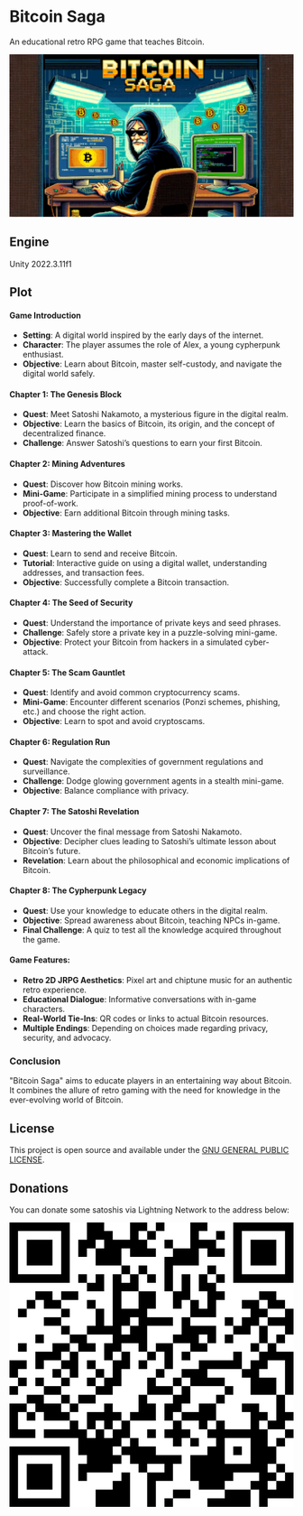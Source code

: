 # Bitcoin Saga
An educational retro RPG game that teaches Bitcoin.

![Bitcoin Saga](bitcoin-saga.png)

## Engine

Unity 2022.3.11f1

## Plot

#### Game Introduction
- **Setting**: A digital world inspired by the early days of the internet.
- **Character**: The player assumes the role of Alex, a young cypherpunk enthusiast.
- **Objective**: Learn about Bitcoin, master self-custody, and navigate the digital world safely.

#### Chapter 1: The Genesis Block
- **Quest**: Meet Satoshi Nakamoto, a mysterious figure in the digital realm.
- **Objective**: Learn the basics of Bitcoin, its origin, and the concept of decentralized finance.
- **Challenge**: Answer Satoshi’s questions to earn your first Bitcoin.

#### Chapter 2: Mining Adventures
- **Quest**: Discover how Bitcoin mining works.
- **Mini-Game**: Participate in a simplified mining process to understand proof-of-work.
- **Objective**: Earn additional Bitcoin through mining tasks.

#### Chapter 3: Mastering the Wallet
- **Quest**: Learn to send and receive Bitcoin.
- **Tutorial**: Interactive guide on using a digital wallet, understanding addresses, and transaction fees.
- **Objective**: Successfully complete a Bitcoin transaction.

#### Chapter 4: The Seed of Security
- **Quest**: Understand the importance of private keys and seed phrases.
- **Challenge**: Safely store a private key in a puzzle-solving mini-game.
- **Objective**: Protect your Bitcoin from hackers in a simulated cyber-attack.

#### Chapter 5: The Scam Gauntlet
- **Quest**: Identify and avoid common cryptocurrency scams.
- **Mini-Game**: Encounter different scenarios (Ponzi schemes, phishing, etc.) and choose the right action.
- **Objective**: Learn to spot and avoid cryptoscams.

#### Chapter 6: Regulation Run
- **Quest**: Navigate the complexities of government regulations and surveillance.
- **Challenge**: Dodge glowing government agents in a stealth mini-game.
- **Objective**: Balance compliance with privacy.

#### Chapter 7: The Satoshi Revelation
- **Quest**: Uncover the final message from Satoshi Nakamoto.
- **Objective**: Decipher clues leading to Satoshi’s ultimate lesson about Bitcoin’s future.
- **Revelation**: Learn about the philosophical and economic implications of Bitcoin.

#### Chapter 8: The Cypherpunk Legacy
- **Quest**: Use your knowledge to educate others in the digital realm.
- **Objective**: Spread awareness about Bitcoin, teaching NPCs in-game.
- **Final Challenge**: A quiz to test all the knowledge acquired throughout the game.

#### Game Features:
- **Retro 2D JRPG Aesthetics**: Pixel art and chiptune music for an authentic retro experience.
- **Educational Dialogue**: Informative conversations with in-game characters.
- **Real-World Tie-Ins**: QR codes or links to actual Bitcoin resources.
- **Multiple Endings**: Depending on choices made regarding privacy, security, and advocacy.

### Conclusion
"Bitcoin Saga" aims to educate players in an entertaining way about Bitcoin. It combines the allure of retro gaming with the need for knowledge in the ever-evolving world of Bitcoin.

## License

This project is open source and available under the [GNU GENERAL PUBLIC LICENSE](LICENSE).

## Donations

You can donate some satoshis via Lightning Network to the address below:

![cyberhermit@getalby.com](./ln-address.svg)
